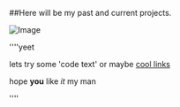 ##Here will be my past and current projects.

![Image](https://www.memesmonkey.com/images/memesmonkey/13/13a7e63efb12cc8907b2b1242c8541df.jpeg)

''''yeet

lets try some 'code text' or maybe [cool links](https://pornhub.com/)

hope **you** like _it_ my man

''''

